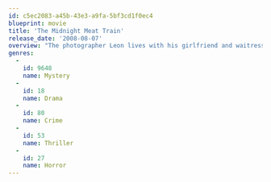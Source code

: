 ```yaml
---
id: c5ec2083-a45b-43e3-a9fa-5bf3cd1f0ec4
blueprint: movie
title: 'The Midnight Meat Train'
release_date: '2008-08-07'
overview: "The photographer Leon lives with his girlfriend and waitress Maya waiting for a chance to get in the photo business. When Maya contacts their friend Jurgis, he schedules a meeting for Leon with the successful owner of arts gallery Susan Hoff; she analyzes Leon's work and asks him to improve the quality of his photos. During the night, the upset Leon decides to wander on the streets taking pictures with his camera, and he follows three punks down to the subway station; when the gang attacks a young woman, Leon defends her and the guys move on. On the next morning, Leon discovers that the woman is missing. He goes to the police station, but Detective Lynn Hadley does not give much attention to him and discredits his statement. Leon becomes obsessed to find what happened with the stranger and he watches the subway station. When he sees the elegant butcher Mahogany in the train, Leon believes he might be a murderer and stalks him everywhere, in the beginning of his journey to the darkness."
genres:
  -
    id: 9648
    name: Mystery
  -
    id: 18
    name: Drama
  -
    id: 80
    name: Crime
  -
    id: 53
    name: Thriller
  -
    id: 27
    name: Horror
---
```

